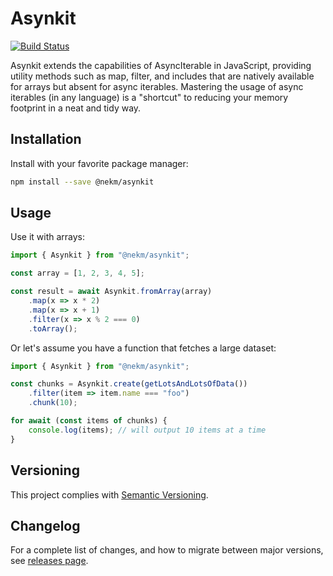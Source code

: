 # Asynkit

[![Build Status](https://circleci.com/gh/Ekman/Asynkit.svg?style=svg)](https://app.circleci.com/pipelines/github/Ekman/Asynkit)

Asynkit extends the capabilities of AsyncIterable in JavaScript, providing utility methods such as map, filter, and includes that are natively available for arrays but absent for async iterables. Mastering the usage of async iterables (in any language) is a "shortcut" to reducing your memory footprint in a neat and tidy way.

## Installation

Install with your favorite package manager:

```bash
npm install --save @nekm/asynkit
```

## Usage

Use it with arrays:

```js
import { Asynkit } from "@nekm/asynkit";

const array = [1, 2, 3, 4, 5];

const result = await Asynkit.fromArray(array)
	.map(x => x * 2)
	.map(x => x + 1)
	.filter(x => x % 2 === 0)
	.toArray();
```

Or let's assume you have a function that fetches a large dataset:

```js
import { Asynkit } from "@nekm/asynkit";

const chunks = Asynkit.create(getLotsAndLotsOfData())
	.filter(item => item.name === "foo")
	.chunk(10);

for await (const items of chunks) {
	console.log(items); // will output 10 items at a time
}
```

## Versioning

This project complies with [Semantic Versioning](https://semver.org/).

## Changelog

For a complete list of changes, and how to migrate between major versions, see [releases page](https://github.com/Ekman/Asynkit/releases).

